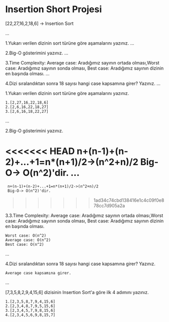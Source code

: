 # Insertion Short Projesi

[22,27,16,2,18,6] -> Insertion Sort

...

1.Yukarı verilen dizinin sort türüne göre aşamalarını yazınız.
...

2.Big-O gösterimini yazınız.
...

3.Time Complexity: Average case: Aradığımız sayının ortada olması,Worst case: Aradığımız sayının sonda olması, Best case: Aradığımız sayının dizinin en başında olması.
...

4.Dizi sıralandıktan sonra 18 sayısı hangi case kapsamına girer? Yazınız.
...



1.Yukarı verilen dizinin sort türüne göre aşamalarını yazınız.

    1.[2,27,16,22,18,6]
    2.[2,6,16,22,18,27]
    3.[2,6,16,18,22,27]
...

2.Big-O gösterimini yazınız.

<<<<<<< HEAD
  n+(n-1)+(n-2)+...+1=n*(n+1)/2->(n^2+n)/2
  Big-O-> O(n^2)'dir.
...
=======
     n+(n-1)+(n-2)+...+1=n*(n+1)/2->(n^2+n)/2
     Big-O-> O(n^2)'dir.
>>>>>>> 1ad34c74cbd138416e1c4c09f0e878cc7d905a2a

3.3.Time Complexity: Average case: Aradığımız sayının ortada olması,Worst case: Aradığımız sayının sonda olması, Best case: Aradığımız sayının dizinin en başında olması.

    Worst case: O(n^2)
    Average case: O(n^2)
    Best case: O(n^2)
...

4.Dizi sıralandıktan sonra 18 sayısı hangi case kapsamına girer? Yazınız.

    Average case kapsamına girer.
...

[7,3,5,8,2,9,4,15,6] dizisinin Insertion Sort'a göre ilk 4 adımını yazınız.

    1.[2,3,5,8,7,9,4,15,6]
    2.[2,3,4,8,7,9,5,15,6]
    3.[2,3,4,5,7,9,8,15,6]
    4.[2,3,4,5,6,9,8,15,7]

